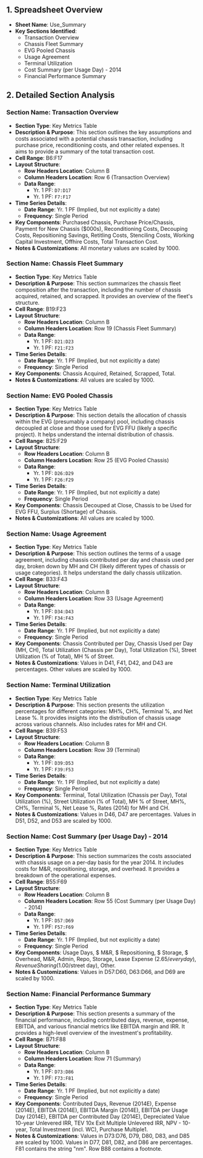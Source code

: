 ## 1. Spreadsheet Overview
- **Sheet Name**: Use_Summary
- **Key Sections Identified**:
    - Transaction Overview
    - Chassis Fleet Summary
    - EVG Pooled Chassis
    - Usage Agreement
    - Terminal Utilization
    - Cost Summary (per Usage Day) - 2014
    - Financial Performance Summary

## 2. Detailed Section Analysis

### Section Name: Transaction Overview
- **Section Type**: Key Metrics Table
- **Description & Purpose**: This section outlines the key assumptions and costs associated with a potential chassis transaction, including purchase price, reconditioning costs, and other related expenses. It aims to provide a summary of the total transaction cost.
- **Cell Range**: B6:F17
- **Layout Structure**:
    - **Row Headers Location**: Column B
    - **Column Headers Location**: Row 6 (Transaction Overview)
    - **Data Range**:
      - Yr. 1 PF: `D7:D17`
      - Yr. 1 PF: `F7:F17`
- **Time Series Details**:
    - **Date Range**: Yr. 1 PF (Implied, but not explicitly a date)
    - **Frequency**: Single Period
- **Key Components**: Purchased Chassis, Purchase Price/Chassis, Payment for New Chassis ($000s), Reconditioning Costs, Decouping Costs, Repositioning Savings, Retitling Costs, Stenciling Costs, Working Capital Investment, Offhire Costs, Total Transaction Cost.
- **Notes & Customizations**: All monetary values are scaled by 1000.

### Section Name: Chassis Fleet Summary
- **Section Type**: Key Metrics Table
- **Description & Purpose**: This section summarizes the chassis fleet composition after the transaction, including the number of chassis acquired, retained, and scrapped. It provides an overview of the fleet's structure.
- **Cell Range**: B19:F23
- **Layout Structure**:
    - **Row Headers Location**: Column B
    - **Column Headers Location**: Row 19 (Chassis Fleet Summary)
    - **Data Range**:
      - Yr. 1 PF: `D21:D23`
      - Yr. 1 PF: `F21:F23`
- **Time Series Details**:
    - **Date Range**: Yr. 1 PF (Implied, but not explicitly a date)
    - **Frequency**: Single Period
- **Key Components**: Chassis Acquired, Retained, Scrapped, Total.
- **Notes & Customizations**: All values are scaled by 1000.

### Section Name: EVG Pooled Chassis
- **Section Type**: Key Metrics Table
- **Description & Purpose**: This section details the allocation of chassis within the EVG (presumably a company) pool, including chassis decoupled at close and those used for EVG FFU (likely a specific project). It helps understand the internal distribution of chassis.
- **Cell Range**: B25:F29
- **Layout Structure**:
    - **Row Headers Location**: Column B
    - **Column Headers Location**: Row 25 (EVG Pooled Chassis)
    - **Data Range**:
      - Yr. 1 PF: `D26:D29`
      - Yr. 1 PF: `F26:F29`
- **Time Series Details**:
    - **Date Range**: Yr. 1 PF (Implied, but not explicitly a date)
    - **Frequency**: Single Period
- **Key Components**: Chassis Decouped at Close, Chassis to be Used for EVG FFU, Surplus (Shortage) of Chassis.
- **Notes & Customizations**: All values are scaled by 1000.

### Section Name: Usage Agreement
- **Section Type**: Key Metrics Table
- **Description & Purpose**: This section outlines the terms of a usage agreement, including chassis contributed per day and chassis used per day, broken down by MH and CH (likely different types of chassis or usage categories). It helps understand the daily chassis utilization.
- **Cell Range**: B33:F43
- **Layout Structure**:
    - **Row Headers Location**: Column B
    - **Column Headers Location**: Row 33 (Usage Agreement)
    - **Data Range**:
      - Yr. 1 PF: `D34:D43`
      - Yr. 1 PF: `F34:F43`
- **Time Series Details**:
    - **Date Range**: Yr. 1 PF (Implied, but not explicitly a date)
    - **Frequency**: Single Period
- **Key Components**: Chassis Contributed per Day, Chassis Used per Day (MH, CH), Total Utilization (Chassis per Day), Total Utilization (%), Street Utilization (% of Total), MH % of Street.
- **Notes & Customizations**: Values in D41, F41, D42, and D43 are percentages. Other values are scaled by 1000.

### Section Name: Terminal Utilization
- **Section Type**: Key Metrics Table
- **Description & Purpose**: This section presents the utilization percentages for different categories: MH%, CH%, Terminal %, and Net Lease %. It provides insights into the distribution of chassis usage across various channels. Also includes rates for MH and CH.
- **Cell Range**: B39:F53
- **Layout Structure**:
    - **Row Headers Location**: Column B
    - **Column Headers Location**: Row 39 (Terminal)
    - **Data Range**:
      - Yr. 1 PF: `D39:D53`
      - Yr. 1 PF: `F39:F53`
- **Time Series Details**:
    - **Date Range**: Yr. 1 PF (Implied, but not explicitly a date)
    - **Frequency**: Single Period
- **Key Components**: Terminal, Total Utilization (Chassis per Day), Total Utilization (%), Street Utilization (% of Total), MH % of Street, MH%, CH%, Terminal %, Net Lease %, Rates (2014) for MH and CH.
- **Notes & Customizations**: Values in D46, D47 are percentages. Values in D51, D52, and D53 are scaled by 1000.

### Section Name: Cost Summary (per Usage Day) - 2014
- **Section Type**: Key Metrics Table
- **Description & Purpose**: This section summarizes the costs associated with chassis usage on a per-day basis for the year 2014. It includes costs for M&R, repositioning, storage, and overhead. It provides a breakdown of the operational expenses.
- **Cell Range**: B55:F69
- **Layout Structure**:
    - **Row Headers Location**: Column B
    - **Column Headers Location**: Row 55 (Cost Summary (per Usage Day) - 2014)
    - **Data Range**:
      - Yr. 1 PF: `D57:D69`
      - Yr. 1 PF: `F57:F69`
- **Time Series Details**:
    - **Date Range**: Yr. 1 PF (Implied, but not explicitly a date)
    - **Frequency**: Single Period
- **Key Components**: Usage Days, $ M&R, $ Repositioning, $ Storage, $ Overhead, M&R, Admin, Repo, Storage, Lease Expense ($2.65/every day), Revenue Sharing ($1.00/street day), Other.
- **Notes & Customizations**: Values in D57:D60, D63:D66, and D69 are scaled by 1000.

### Section Name: Financial Performance Summary
- **Section Type**: Key Metrics Table
- **Description & Purpose**: This section presents a summary of the financial performance, including contributed days, revenue, expense, EBITDA, and various financial metrics like EBITDA margin and IRR. It provides a high-level overview of the investment's profitability.
- **Cell Range**: B71:F88
- **Layout Structure**:
    - **Row Headers Location**: Column B
    - **Column Headers Location**: Row 71 (Summary)
    - **Data Range**:
      - Yr. 1 PF: `D73:D86`
      - Yr. 1 PF: `F73:F81`
- **Time Series Details**:
    - **Date Range**: Yr. 1 PF (Implied, but not explicitly a date)
    - **Frequency**: Single Period
- **Key Components**: Contributed Days, Revenue (2014E), Expense (2014E), EBITDA (2014E), EBITDA Margin (2014E), EBITDA per Usage Day (2014E), EBITDA per Contributed Day (2014E), Depreciated Value 10-year Unlevered IRR, TEV 10x Exit Multiple Unlevered IRR, NPV - 10-year, Total Investment (incl. WC), Purchase Multiple1.
- **Notes & Customizations**: Values in D73:D76, D79, D80, D83, and D85 are scaled by 1000. Values in D77, D81, D82, and D86 are percentages. F81 contains the string "nm". Row B88 contains a footnote.
